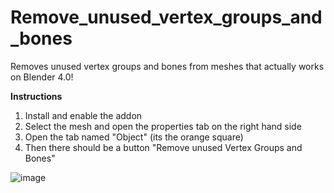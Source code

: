 # Remove_unused_vertex_groups_and_bones
Removes unused vertex groups and bones from meshes that actually works on Blender 4.0!

**Instructions**
1. Install and enable the addon
2. Select the mesh and open the properties tab on the right hand side
3. Open the tab named "Object" (its the orange square)
4. Then there should be a button "Remove unused Vertex Groups and Bones"
   
![image](https://github.com/mad4art/Remove_unused_vertex_groups_and_bones/assets/65566489/54af4851-4603-4fe2-9fa5-30820f966205)
